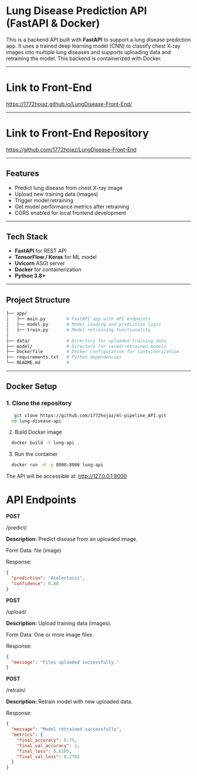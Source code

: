 #  Lung Disease Prediction API (FastAPI & Docker)

This is a backend API built with **FastAPI** to support a lung disease prediction app. It uses a trained deep learning model (CNN) to classify chest X-ray images into multiple lung diseases and supports uploading data and retraining the model. This backend is containerized with Docker.

---

# Link to Front-End
https://1772hojaz.github.io/LungDisease-Front-End/

---
# Link to Front-End Repository
https://github.com/1772hojaz/LungDisease-Front-End

---
## Features

-  Predict lung disease from chest X-ray image
-  Upload new training data (images)
-  Trigger model retraining
-  Get model performance metrics after retraining
-  CORS enabled for local frontend development

---

##  Tech Stack

- **FastAPI** for REST API
- **TensorFlow / Keras** for ML model
- **Uvicorn** ASGI server
- **Docker** for containerization
- **Python 3.8+**

---

##  Project Structure

```graphql
├── app/
│   ├── main.py        # FastAPI app with API endpoints
│   ├── model.py       # Model loading and prediction logic
│   ├── train.py       # Model retraining functionality
│   
├── data/              # Directory for uploaded training data
├── model/             # Directory for saved/retrained models
├── Dockerfile         # Docker configuration for containerization
├── requirements.txt   # Python dependencies
└── README.md          # 
```

---

##  Docker Setup

### 1. Clone the repository

```bash
   git clone https://github.com/1772hojaz/ml-pipeline_API.git
  cd lung-disease-api
  ```

2. Build Docker image
  ```bash
    docker build -t lung-api .
  ```
3. Run the container
  ```bash
    docker run -d -p 8000:8000 lung-api
```
The API will be accessible at: http://127.0.0.1:8000

# API Endpoints
**POST**

/predict/


**Description:** Predict disease from an uploaded image.

Form Data: file (image)

Response:

```json
{
  "prediction": "Atelectasis",
  "confidence": 0.88
}
```
**POST**

/upload/

**Description:** Upload training data (images).

Form Data: One or more image files.

Response:

```json
{
  "message": "Files uploaded successfully."
}
```
**POST**

/retrain/

**Description:** Retrain model with new uploaded data.

Response:

```json
{
  "message": "Model retrained successfully",
  "metrics": {
    "final_accuracy": 0.75,
    "final_val_accuracy": 1,
    "final_loss": 0.6285,
    "final_val_loss": 0.2701
  }
}

